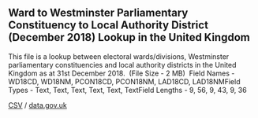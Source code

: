 ## Ward to Westminster Parliamentary Constituency to Local Authority District (December 2018) Lookup in the United Kingdom

This file is a lookup between electoral wards/divisions, Westminster parliamentary constituencies and local authority districts in the United Kingdom as at 31st December 2018.  (File Size - 2 MB)  Field Names - WD18CD, WD18NM, PCON18CD, PCON18NM, LAD18CD, LAD18NMField Types - Text, Text, Text, Text, Text, TextField Lengths - 9, 56, 9, 43, 9, 36

[CSV](../csv/154.csv) / [data.gov.uk](https://data.gov.uk/dataset/a4f260f2-bfe8-4af7-84b2-c345dd4c7090/ward-to-westminster-parliamentary-constituency-to-local-authority-district-december-2018-lookup-in-the-united-kingdom)

